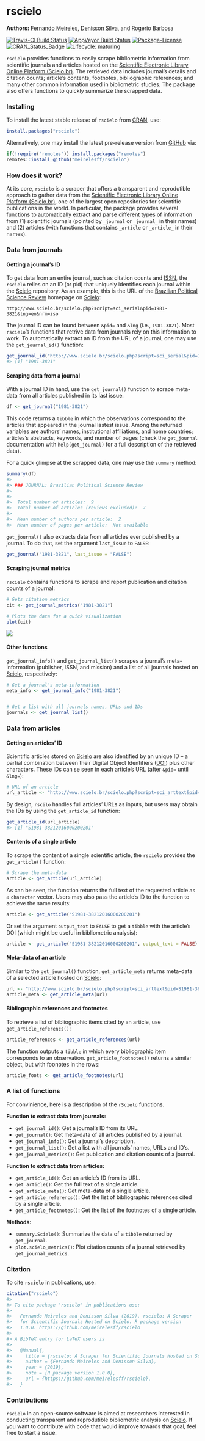 
# rscielo

**Authors:** [Fernando Meireles](https://fmeireles.com/), [Denisson
Silva](http://denissonsilva.com/), and Rogerio Barbosa<br/>

[![Travis-CI Build
Status](https://travis-ci.org/meirelesff/rScielo.svg?branch=master)](https://travis-ci.org/meirelesff/rScielo)
[![AppVeyor Build
Status](https://ci.appveyor.com/api/projects/status/github/meirelesff/rScielo?branch=master&svg=true)](https://ci.appveyor.com/project/meirelesff/rScielo)
[![Package-License](https://img.shields.io/badge/license-GPL%20%28%3E=%202%29-brightgreen.svg?style=flat)](http://www.gnu.org/licenses/gpl-2.0.html)
[![CRAN\_Status\_Badge](http://www.r-pkg.org/badges/version/rscielo)](https://cran.r-project.org/package=rscielo)
[![Lifecycle:
maturing](https://img.shields.io/badge/lifecycle-maturing-blue.svg)](https://www.tidyverse.org/lifecycle/#maturing)

`rscielo` provides functions to easily scrape bibliometric information
from scientific journals and articles hosted on the [Scientific
Electronic Library Online Platform (Scielo.br)](http://www.scielo.br/).
The retrieved data includes journal’s details and citation counts;
article’s contents, footnotes, bibliographic references; and many other
common information used in bibliometric studies. The package also offers
functions to quickly summarize the scrapped data.

### Installing

To install the latest stable release of `rscielo` from
[CRAN](http://cran.r-project.org/), use:

``` r
install.packages("rscielo")
```

Alternatively, one may install the latest pre-release version from
[GitHub](https://github.com/) via:

``` r
if(!require("remotes")) install.packages("remotes")
remotes::install_github("meirelesff/rscielo")
```

### How does it work?

At its core, `rscielo` is a scraper that offers a transparent and
reprodutible approach to gather data from the [Scientific Electronic
Library Online Platform (Scielo.br)](http://www.scielo.br/), one of the
largest open repositories for scientific publications in the world. In
particular, the package provides several functions to automatically
extract and parse different types of information from (1) scientific
journals (pointed by `_journal` or `_journal_` in their names) and (2)
articles (with functions that contains `_article` or `_article_` in
their names).

### Data from journals

#### Getting a journal’s ID

To get data from an entire journal, such as citation counts and
[ISSN](https://en.wikipedia.org/wiki/International_Standard_Serial_Number),
the `rscielo` relies on an ID (or pid) that uniquely identifies each
journal within the [Scielo](http://www.scielo.br/) repository. As an
example, this is the URL of the [Brazilian Political Science
Review](http://www.scielo.br/bpsr/) homepage on
[Scielo](http://www.scielo.br/):

    http://www.scielo.br/scielo.php?script=sci_serial&pid=1981-3821&lng=en&nrm=iso

The journal ID can be found between `&pid=` and `&lng` (i.e.,
`1981-3821`). Most `rscielo`’s functions that retrive data from journals
rely on this information to work. To automatically extract an ID from
the URL of a journal, one may use the `get_journal_id()`
function:

``` r
get_journal_id("http://www.scielo.br/scielo.php?script=sci_serial&pid=1981-3821&lng=en&nrm=iso")
#> [1] "1981-3821"
```

#### Scraping data from a journal

With a journal ID in hand, use the `get_journal()` function to scrape
meta-data from all articles published in its last issue:

``` r
df <- get_journal("1981-3821")
```

This code returns a `tibble` in which the observations correspond to the
articles that appeared in the journal lastest issue. Among the returned
variables are authors’ names, institutional affiliations, and home
countries; articles’s abstracts, keywords, and number of pages (check
the `get_journal` documentation with `help(get_journal)` for a full
description of the retrieved data).

For a quick glimpse at the scrapped data, one may use the `summary`
method:

``` r
summary(df)
#> 
#> ### JOURNAL: Brazilian Political Science Review
#> 
#> 
#>  Total number of articles:  9 
#>  Total number of articles (reviews excluded):  7
#> 
#>  Mean number of authors per article:  2 
#>  Mean number of pages per article:  Not available
```

`get_journal()` also extracts data from all articles ever published by a
journal. To do that, set the argument `last_issue` to `FALSE`:

``` r
get_journal("1981-3821", last_issue = "FALSE")
```

#### Scraping journal metrics

`rscielo` contains functions to scrape and report publication and
citation counts of a journal:

``` r
# Gets citation metrics
cit <- get_journal_metrics("1981-3821")

# Plots the data for a quick visualization
plot(cit)
```

![](man/figures/README-unnamed-chunk-8-1.png)<!-- -->

#### Other functions

`get_journal_info()` and `get_journal_list()` scrapes a journal’s
meta-information (publisher, ISSN, and mission) and a list of all
journals hosted on [Scielo](http://www.scielo.br/), respectively:

``` r
# Get a journal's meta-information
meta_info <- get_journal_info("1981-3821")


# Get a list with all journals names, URLs and IDs
journals <- get_journal_list()
```

### Data from articles

#### Getting an articles’ ID

Scientific articles stored on [Scielo](http://www.scielo.br/) are also
identified by an unique ID – a partial combination between their Digital
Object Identifiers
([DOI](https://en.wikipedia.org/wiki/Digital_object_identifier)) plus
other characters. These IDs can se seen in each article’s URL (after
`&pid=` until `&lng=`):

``` r
# URL of an article
url_article <- "http://www.scielo.br/scielo.php?script=sci_arttext&pid=S1981-38212016000200201&lng=en&nrm=iso&tlng=en"
```

By design, `rscilo` handles full articles’ URLs as inputs, but users may
obtain the IDs by using the `get_article_id` function:

``` r
get_article_id(url_article)
#> [1] "S1981-38212016000200201"
```

#### Contents of a single article

To scrape the content of a single scientific article, the `rscielo`
provides the `get_article()` function:

``` r
# Scrape the meta-data
article <- get_article(url_article)
```

As can be seen, the function returns the full text of the requested
article as a `character` vector. Users may also pass the article’s ID to
the function to achieve the same results:

``` r
article <- get_article("S1981-38212016000200201")
```

Or set the argument `output_text` to `FALSE` to get a `tibble` with the
article’s DOI (which might be useful in bibliometric analysis):

``` r
article <- get_article("S1981-38212016000200201", output_text = FALSE)
```

#### Meta-data of an article

Similar to the `get_journal()` function, `get_article_meta` returns
meta-data of a selected article hosted on
[Scielo](http://www.scielo.br/):

``` r
url <- "http://www.scielo.br/scielo.php?script=sci_arttext&pid=S1981-38212016000200201&lng=en&nrm=iso&tlng=en"
article_meta <- get_article_meta(url)
```

#### Bibliographic references and footnotes

To retrieve a list of bibliographic items cited by an article, use
`get_article_referencs()`:

``` r
article_references <- get_article_references(url)
```

The function outputs a `tibble` in which every bibliographic item
corresponds to an observation. `get_article_footnotes()` returns a
similar object, but with foonotes in the rows:

``` r
article_foots <- get_article_footnotes(url)
```

### A list of functions

For convinience, here is a description of the `rScielo` functions.

**Function to extract data from journals:**

  - `get_journal_id()`: Get a journal’s ID from its URL.
  - `get_journal()`: Get meta-data of all articles published by a
    journal.
  - `get_journal_info()`: Get a journal’s description.
  - `get_journal_list()`: Get a list with all journals’ names, URLs and
    ID’s.
  - `get_journal_metrics()`: Get publication and citation counts of a
    journal.

**Function to extract data from articles:**

  - `get_article_id()`: Get an article’s ID from its URL.
  - `get_article()`: Get the full text of a single article.
  - `get_article_meta()`: Get meta-data of a single article.
  - `get_article_referencs()`: Get the list of bibliographic references
    cited by a single article.
  - `get_article_footnotes()`: Get the list of the footnotes of a single
    article.

**Methods:**

  - `summary.Scielo()`: Summarize the data of a `tibble` returned by
    `get_journal`.
  - `plot.scielo_metrics()`: Plot citation counts of a journal retrieved
    by `get_journal_metrics`.

### Citation

To cite `rscielo` in publications, use:

``` r
citation("rscielo")
#> 
#> To cite package 'rscielo' in publications use:
#> 
#>   Fernando Meireles and Denisson Silva (2019). rscielo: A Scraper
#>   for Scientific Journals Hosted on Scielo. R package version
#>   1.0.0. https://github.com/meirelesff/rscielo
#> 
#> A BibTeX entry for LaTeX users is
#> 
#>   @Manual{,
#>     title = {rscielo: A Scraper for Scientific Journals Hosted on Scielo},
#>     author = {Fernando Meireles and Denisson Silva},
#>     year = {2019},
#>     note = {R package version 1.0.0},
#>     url = {https://github.com/meirelesff/rscielo},
#>   }
```

### Contributions

`rscielo` in an open-source software is aimed at researchers interested
in conducting transparent and reprodutible bibliometric analysis on
[Scielo](http://www.scielo.br/). If you want to contribute with code
that would improve towards that goal, feel free to start a issue.
